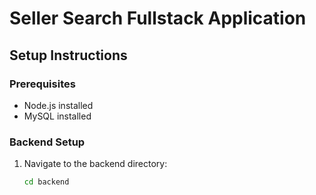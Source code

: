 # Seller Search Fullstack Application

## Setup Instructions

### Prerequisites
- Node.js installed
- MySQL installed

### Backend Setup
1. Navigate to the backend directory:
   ```bash
   cd backend
